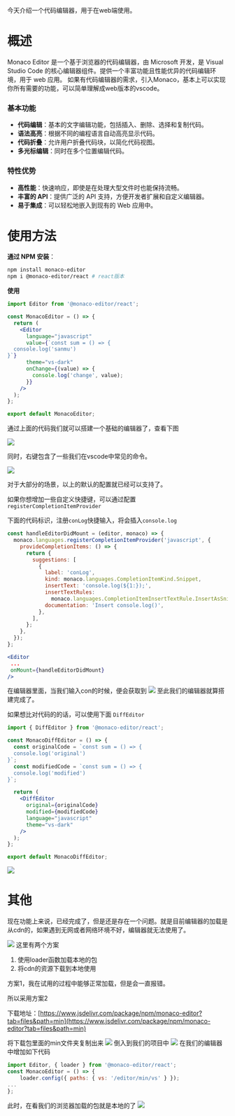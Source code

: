 今天介绍一个代码编辑器，用于在web端使用。

# 概述

Monaco Editor 是一个基于浏览器的代码编辑器，由 Microsoft 开发，是 Visual Studio Code 的核心编辑器组件。提供一个丰富功能且性能优异的代码编辑环境，用于 web 应用。 如果有代码编辑器的需求，引入Monaco，基本上可以实现你所有需要的功能，可以简单理解成web版本的vscode。

### 基本功能

- **代码编辑**：基本的文字编辑功能，包括插入、删除、选择和复制代码。
- **语法高亮**：根据不同的编程语言自动高亮显示代码。
- **代码折叠**：允许用户折叠代码块，以简化代码视图。
- **多光标编辑**：同时在多个位置编辑代码。


### 特性优势

- **高性能**：快速响应，即使是在处理大型文件时也能保持流畅。
- **丰富的 API**：提供广泛的 API 支持，方便开发者扩展和自定义编辑器。
- **易于集成**：可以轻松地嵌入到现有的 Web 应用中。

# 使用方法

**通过 NPM 安装**：

```bash
npm install monaco-editor
npm i @monaco-editor/react # react版本

```

**使用**

```jsx
import Editor from '@monaco-editor/react';

const MonacoEditor = () => {
  return (
    <Editor
      language="javascript"
      value={`const sum = () => {
  console.log('sanmu')
}`}
      theme="vs-dark"
      onChange={(value) => {
        console.log('change', value);
      }}
    />
  );
};

export default MonacoEditor;
```

通过上面的代码我们就可以搭建一个基础的编辑器了，查看下图

![](https://assets-1256443293.cos.ap-beijing.myqcloud.com/article/202401031016311.png)

同时，右键包含了一些我们在vscode中常见的命令。

![](https://assets-1256443293.cos.ap-beijing.myqcloud.com/article/202401031016306.png)

对于大部分的场景，以上的默认的配置就已经可以支持了。

如果你想增加一些自定义快捷键，可以通过配置 `registerCompletionItemProvider`

下面的代码标识，注册`conLog`快捷输入，将会插入`console.log`

```jsx
const handleEditorDidMount = (editor, monaco) => {
  monaco.languages.registerCompletionItemProvider('javascript', {
    provideCompletionItems: () => {
      return {
        suggestions: [
          {
            label: 'conLog',
            kind: monaco.languages.CompletionItemKind.Snippet,
            insertText: 'console.log(${1:});',
            insertTextRules:
              monaco.languages.CompletionItemInsertTextRule.InsertAsSnippet,
            documentation: 'Insert console.log()',
          },
        ],
      };
    },
  });
};

<Editor
 ...
 onMount={handleEditorDidMount}
/>
```

在编辑器里面，当我们输入con的时候，便会获取到
![](https://assets-1256443293.cos.ap-beijing.myqcloud.com/article/202401031016307.png)
至此我们的编辑器就算搭建完成了。

如果想比对代码的的话，可以使用下面 `DiffEditor`

```jsx
import { DiffEditor } from '@monaco-editor/react';

const MonacoDiffEditor = () => {
  const originalCode = `const sum = () => {
  console.log('original')
}`;
  const modifiedCode = `const sum = () => {
  console.log('modified')
}`;

  return (
    <DiffEditor
      original={originalCode}
      modified={modifiedCode}
      language="javascript"
      theme="vs-dark"
    />
  );
};

export default MonacoDiffEditor;
```

![](https://assets-1256443293.cos.ap-beijing.myqcloud.com/article/202401031016308.png)
# 其他

现在功能上来说，已经完成了，但是还是存在一个问题。就是目前编辑器的加载是从cdn的，如果遇到无网或者网络环境不好，编辑器就无法使用了。

![](https://assets-1256443293.cos.ap-beijing.myqcloud.com/article/202401031016309.png)
这里有两个方案

1. 使用loader函数加载本地的包
2. 将cdn的资源下载到本地使用

方案1，我在试用的过程中能够正常加载，但是会一直报错。

所以采用方案2

下载地址：[https://www.jsdelivr.com/package/npm/monaco-editor?tab=files&path=min](https://www.jsdelivr.com/package/npm/monaco-editor?tab=files&path=min)

将下载包里面的min文件夹复制出来
![](https://assets-1256443293.cos.ap-beijing.myqcloud.com/article/202401031016310.png)
倒入到我们的项目中
![](https://assets-1256443293.cos.ap-beijing.myqcloud.com/article/202401031016304.png)
在我们的编辑器中增加如下代码
```jsx
import Editor, { loader } from '@monaco-editor/react'; 
const MonacoEditor = () => { 
	loader.config({ paths: { vs: '/editor/min/vs' } }); 
...
};
```
此时，在看我们的浏览器加载的包就是本地的了
![](https://assets-1256443293.cos.ap-beijing.myqcloud.com/article/202401031016305.png)